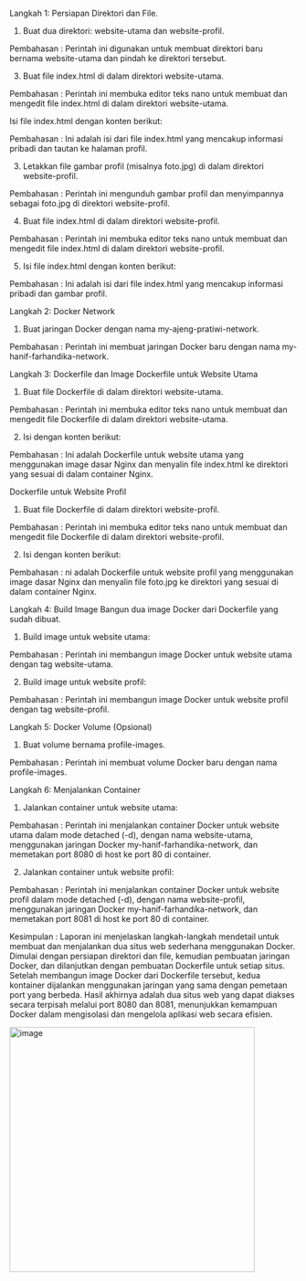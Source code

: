 Langkah 1: Persiapan Direktori dan File.
1.	Buat dua direktori: website-utama dan website-profil.
   
Pembahasan :
Perintah ini digunakan untuk membuat direktori baru bernama website-utama dan pindah ke direktori tersebut.

3.	Buat file index.html di dalam direktori website-utama.
 
Pembahasan :
Perintah ini membuka editor teks nano untuk membuat dan mengedit file index.html di dalam direktori website-utama.

Isi file index.html dengan konten berikut:
 
Pembahasan :
Ini adalah isi dari file index.html yang mencakup informasi pribadi dan tautan ke halaman profil.

3.	Letakkan file gambar profil (misalnya foto.jpg) di dalam direktori website-profil.
 
Pembahasan :
Perintah ini mengunduh gambar profil dan menyimpannya sebagai foto.jpg di direktori website-profil.

4.	Buat file index.html di dalam direktori website-profil.
 
Pembahasan :
Perintah ini membuka editor teks nano untuk membuat dan mengedit file index.html di dalam direktori website-profil.

5.	Isi file index.html dengan konten berikut:
 
Pembahasan :
Ini adalah isi dari file index.html yang mencakup informasi pribadi dan gambar profil.

Langkah 2: Docker Network
1.	Buat jaringan Docker dengan nama my-ajeng-pratiwi-network.
 
Pembahasan :
Perintah ini membuat jaringan Docker baru dengan nama my-hanif-farhandika-network.

Langkah 3: Dockerfile dan Image
Dockerfile untuk Website Utama
1.	Buat file Dockerfile di dalam direktori website-utama.
 
Pembahasan :
Perintah ini membuka editor teks nano untuk membuat dan mengedit file Dockerfile di dalam direktori website-utama.

2.	Isi dengan konten berikut:
 
Pembahasan :
Ini adalah Dockerfile untuk website utama yang menggunakan image dasar Nginx dan menyalin file index.html ke direktori yang sesuai di dalam container Nginx.


Dockerfile untuk Website Profil
1.	Buat file Dockerfile di dalam direktori website-profil.
 
Pembahasan :
Perintah ini membuka editor teks nano untuk membuat dan mengedit file Dockerfile di dalam direktori website-profil.

2.	Isi dengan konten berikut:
 
Pembahasan :
ni adalah Dockerfile untuk website profil yang menggunakan image dasar Nginx dan menyalin file foto.jpg ke direktori yang sesuai di dalam container Nginx.

Langkah 4: Build Image
Bangun dua image Docker dari Dockerfile yang sudah dibuat.
1.	Build image untuk website utama:
 
Pembahasan :
Perintah ini membangun image Docker untuk website utama dengan tag website-utama.

2.	Build image untuk website profil:
 
Pembahasan :
Perintah ini membangun image Docker untuk website profil dengan tag website-profil.	

Langkah 5: Docker Volume (Opsional)
1.	Buat volume bernama profile-images.
 
Pembahasan :
Perintah ini membuat volume Docker baru dengan nama profile-images.

Langkah 6: Menjalankan Container
1.	Jalankan container untuk website utama:
 
Pembahasan :
Perintah ini menjalankan container Docker untuk website utama dalam mode detached (-d), dengan nama website-utama, menggunakan jaringan Docker my-hanif-farhandika-network, dan memetakan port 8080 di host ke port 80 di container.

2.	Jalankan container untuk website profil:
 
Pembahasan :
Perintah ini menjalankan container Docker untuk website profil dalam mode detached (-d), dengan nama website-profil, menggunakan jaringan Docker my-hanif-farhandika-network, dan memetakan port 8081 di host ke port 80 di container.


 



 

Kesimpulan :
Laporan ini menjelaskan langkah-langkah mendetail untuk membuat dan menjalankan dua situs web sederhana menggunakan Docker. Dimulai dengan persiapan direktori dan file, kemudian pembuatan jaringan Docker, dan dilanjutkan dengan pembuatan Dockerfile untuk setiap situs. Setelah membangun image Docker dari Dockerfile tersebut, kedua kontainer dijalankan menggunakan jaringan yang sama dengan pemetaan port yang berbeda. Hasil akhirnya adalah dua situs web yang dapat diakses secara terpisah melalui port 8080 dan 8081, menunjukkan kemampuan Docker dalam mengisolasi dan mengelola aplikasi web secara efisien.






















<img width="429" alt="image" src="https://github.com/HanifDika/Responsi/assets/94159054/6375012e-95cd-4907-8a36-b96649f9ecc9">
